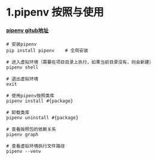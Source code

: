 # 1.pipenv 按照与使用
#### [pipenv gitub地址](https://github.com/pypa/pipenv)
```
# 安装pipenv
pip install pipenv    # 全局安装

# 进入虚拟环境（需要在项目目录上执行，如果当前目录没有，则会新建）
pipenv shell  

# 退出虚拟环境
exit

# 使用pipenv按照类库
pipenv install #{package}

# 卸载类库
pipenv uninstall #{package}

# 查看按照包的依赖关系
pipenv graph

# 查看虚拟环境执行文件路径
pipenv --venv
```
